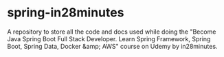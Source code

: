 # spring-in28minutes
A repository to store all the code and docs used while doing the "Become Java Spring Boot Full Stack Developer. Learn Spring Framework, Spring Boot, Spring Data, Docker &amp;amp; AWS" course on Udemy by in28minutes.
